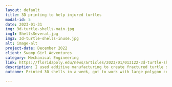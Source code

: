 ```yaml
---
layout: default
title: 3D printing to help injured turtles
modal-id: 5
date: 2023-01-31
img: 3d-turtle-shells-main.jpg
img1: ShellsSeveral.jpg
img2: 3d-turtle-shells-inuse.jpg
alt: image-alt
project-date: December 2022
client: Swamp Girl Adventures
category: Mechanical Engineering
link: https://floridapoly.edu/news/articles/2023/01/013122-3d-turtle-shells.php
description: I used additive manufacturing to create fractured turtle shells from a 3D scan of an intact shell. The shells were used as part of a class teaching people how to repair damaged shells giving the turtles a chance to recover and thrive.
outcome: Printed 30 shells in a week, got to work with large polygon count 3D scans, and helped teach people how to repair damaged turtle shells. 

---
```

